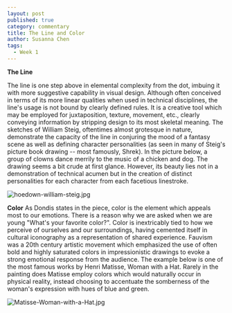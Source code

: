 ```yaml
---
layout: post
published: true
category: commentary
title: The Line and Color
author: Susanna Chen
tags:
  - Week 1
---
```

**The Line** 

The line is one step above in elemental complexity from the dot, imbuing it with more suggestive capability in visual design. Although often conceived in terms of its more linear qualities when used in technical disciplines, the line's usage is not bound by clearly defined rules. It is a creative tool which may be employed for juxtaposition, texture, movement, etc., clearly conveying information by stripping design to its most skeletal meaning. The sketches of William Steig, oftentimes almost grotesque in nature, demonstrate the capacity of the line in conjuring the mood of a fantasy scene as well as defining character personalities (as seen in many of Steig's picture book drawing -- most famously, Shrek). In the picture below, a group of clowns dance merrily to the music of a chicken and dog. The drawing seems a bit crude at first glance. However, its beauty lies not in a demonstration of technical acumen but in the creation of distinct personalities for each character from each facetious linestroke.

![hoedown-william-steig.jpg]({{site.baseurl}}/assets/hoedown-william-steig.jpg)



**Color**
As Dondis states in the piece, color is the element which appeals most to our emotions. There is a reason why we are asked when we are young "What's your favorite color?". Color is inextricably tied to how we perceive of ourselves and our surroundings, having cemented itself in cultural iconography as a representation of shared experience. Fauvism was a 20th century artistic movement which emphasized the use of often bold and highly saturated colors in impressionistic drawings to evoke a strong emotional response from the audience. The example below is one of the most famous works by Henri Matisse, Woman with a Hat. Rarely in the painting does Matisse employ colors which would naturally occur in physical reality, instead choosing to accentuate the somberness of the woman's expression with hues of blue and green.

![Matisse-Woman-with-a-Hat.jpg]({{site.baseurl}}/assets/Matisse-Woman-with-a-Hat.jpg)
